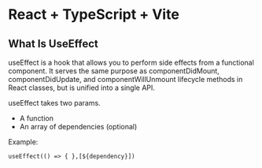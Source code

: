 # React + TypeScript + Vite

## What Is UseEffect

useEffect is a hook that allows you to perform side effects from a functional component. It serves the same purpose as componentDidMount, componentDidUpdate, and componentWillUnmount lifecycle methods in React classes, but is unified into a single API.

useEffect takes two params.

- A function
- An array of dependencies (optional)
  
Example:

```useEffect(() => { },[${dependency}])```
